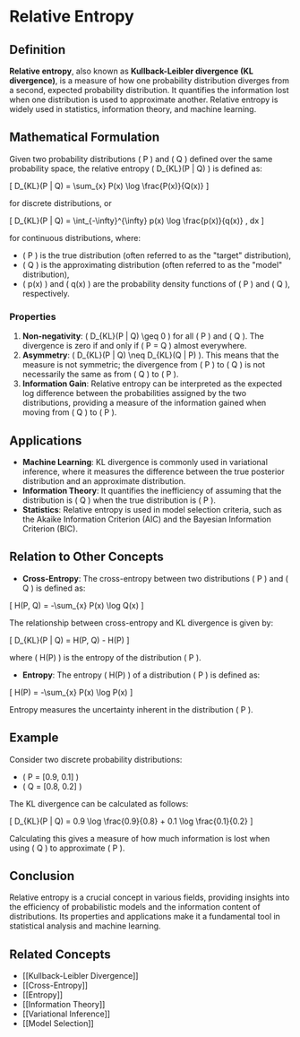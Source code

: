 
# Relative Entropy

## Definition
**Relative entropy**, also known as **Kullback-Leibler divergence (KL divergence)**, is a measure of how one probability distribution diverges from a second, expected probability distribution. It quantifies the information lost when one distribution is used to approximate another. Relative entropy is widely used in statistics, information theory, and machine learning.

## Mathematical Formulation
Given two probability distributions \( P \) and \( Q \) defined over the same probability space, the relative entropy \( D_{KL}(P \| Q) \) is defined as:

\[
D_{KL}(P \| Q) = \sum_{x} P(x) \log \frac{P(x)}{Q(x)}
\]

for discrete distributions, or

\[
D_{KL}(P \| Q) = \int_{-\infty}^{\infty} p(x) \log \frac{p(x)}{q(x)} \, dx
\]

for continuous distributions, where:
- \( P \) is the true distribution (often referred to as the "target" distribution),
- \( Q \) is the approximating distribution (often referred to as the "model" distribution),
- \( p(x) \) and \( q(x) \) are the probability density functions of \( P \) and \( Q \), respectively.

### Properties
1. **Non-negativity**: \( D_{KL}(P \| Q) \geq 0 \) for all \( P \) and \( Q \). The divergence is zero if and only if \( P = Q \) almost everywhere.
2. **Asymmetry**: \( D_{KL}(P \| Q) \neq D_{KL}(Q \| P) \). This means that the measure is not symmetric; the divergence from \( P \) to \( Q \) is not necessarily the same as from \( Q \) to \( P \).
3. **Information Gain**: Relative entropy can be interpreted as the expected log difference between the probabilities assigned by the two distributions, providing a measure of the information gained when moving from \( Q \) to \( P \).

## Applications
- **Machine Learning**: KL divergence is commonly used in variational inference, where it measures the difference between the true posterior distribution and an approximate distribution.
- **Information Theory**: It quantifies the inefficiency of assuming that the distribution is \( Q \) when the true distribution is \( P \).
- **Statistics**: Relative entropy is used in model selection criteria, such as the Akaike Information Criterion (AIC) and the Bayesian Information Criterion (BIC).

## Relation to Other Concepts
- **Cross-Entropy**: The cross-entropy between two distributions \( P \) and \( Q \) is defined as:

\[
H(P, Q) = -\sum_{x} P(x) \log Q(x)
\]

The relationship between cross-entropy and KL divergence is given by:

\[
D_{KL}(P \| Q) = H(P, Q) - H(P)
\]

where \( H(P) \) is the entropy of the distribution \( P \).

- **Entropy**: The entropy \( H(P) \) of a distribution \( P \) is defined as:

\[
H(P) = -\sum_{x} P(x) \log P(x)
\]

Entropy measures the uncertainty inherent in the distribution \( P \).

## Example
Consider two discrete probability distributions:
- \( P = [0.9, 0.1] \)
- \( Q = [0.8, 0.2] \)

The KL divergence can be calculated as follows:

\[
D_{KL}(P \| Q) = 0.9 \log \frac{0.9}{0.8} + 0.1 \log \frac{0.1}{0.2}
\]

Calculating this gives a measure of how much information is lost when using \( Q \) to approximate \( P \).

## Conclusion
Relative entropy is a crucial concept in various fields, providing insights into the efficiency of probabilistic models and the information content of distributions. Its properties and applications make it a fundamental tool in statistical analysis and machine learning.

## Related Concepts
- [[Kullback-Leibler Divergence]]
- [[Cross-Entropy]]
- [[Entropy]]
- [[Information Theory]]
- [[Variational Inference]]
- [[Model Selection]]
